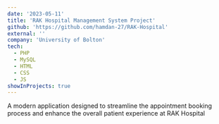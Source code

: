 ```yaml
---
date: '2023-05-11'
title: 'RAK Hospital Management System Project'
github: 'https://github.com/hamdan-27/RAK-Hospital'
external: ''
company: 'University of Bolton'
tech:
  - PHP
  - MySQL
  - HTML
  - CSS
  - JS
showInProjects: true
---
```


A modern application designed to streamline the appointment booking process and enhance the overall patient experience at RAK Hospital
